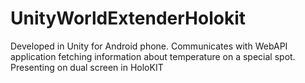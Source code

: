 # UnityWorldExtenderHolokit

Developed in Unity for Android phone. Communicates with WebAPI application fetching information about temperature on a special spot.
Presenting on dual screen in HoloKIT
